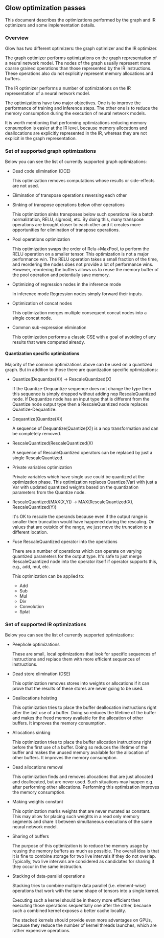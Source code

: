 ## Glow optimization passes

This document describes the optimizations performed by the graph and IR optimizers and some
implementation details.

### Overview

Glow has two different optimizers: the graph optimizer and the IR optimizer.

The graph optimizer performs optimizations on the graph representation of a
neural network model. The nodes of the graph usually represent more coarse
grained operations than those represented by the IR instructions. These
operations also do not explicitly represent memory allocations and buffers.

The IR optimizer performs a number of optimizations on the IR representation of a
neural network model.

The optimizations have two major objectives. One is to improve the performance
of training and inference steps. The other one is to reduce the memory consumption
during the execution of neural network models.

It is worth mentioning that performing optimizations reducing memory consumption
is easier at the IR level, because memory allocations and deallocations are
explicitly represented in the IR, whereas they are not explicit in the graph
representation.

### Set of supported graph optimizations

Below you can see the list of currently supported graph optimizations:
  * Dead code elimination (DCE)

    This optimization removes computations whose results or side-effects are
    not used.

  * Elimination of transpose operations reversing each other

  * Sinking of transpose operations below other operations

    This optimization sinks transposes below such operations like a batch
    normalization, RELU, sigmoid, etc. By doing this, many transpose operations
    are brought closer to each other and it creates more opportunities for
    elimination of transpose operations.

  * Pool operations optimization

    This optimization swaps the order of Relu->MaxPool, to perform the RELU
    operation on a smaller tensor. This optimization is not a major performance
    win. The RELU operation takes a small fraction of the time, and reordering
    the nodes does not provide a lot of performance wins. However, reordering the
    buffers allows us to reuse the memory buffer of the pool operation and
    potentially save memory.

  * Optimizing of regression nodes in the inference mode

    In inference mode Regression nodes simply forward their inputs.

  * Optimization of concat nodes

    This optimization merges multiple consequent concat nodes into a single concat
    node.

  * Common sub-expression elimination

    This optimization performs a classic CSE with a goal of avoiding of any
    results that were computed already.
    
#### Quantization specific optimizations

Majority of the common optimizations above can be used on a quantized graph.
But in addition to those there are quantization specific optimizations:
  * Quantize(Dequantize(X)) -> RescaleQuantized(X)
  
    If the Quantize-Dequantize sequence does not change the type then this
    sequence is simply dropped without adding nop RescaleQuantized node.
    If Dequantize node has an input type that is different from the Quantize
    node output type then a RescaleQuantized node replaces Quantize-Dequantize.
 
  * Dequantize(Quantize(X))
 
    A sequence of Dequantize(Quantize(X)) is a nop transformation and can be completely removed.
    
  * RescaleQuantized(RescaleQuantized(X)
  
    A sequence of RescaleQuantized operators can be replaced by just a single RescaleQuantized.
  
  * Private variables optimization
 
    Private variables which have single use could be quantized at the optimization phase.
    This optimization replaces Quantize(Var) with just a Var with updated quantized weights
    based on the quantization parameters from the Quantize node.
   
  * RescaleQuantized(MAX(X,Y)) -> MAX(RescaleQuantized(X), RescaleQuantized(Y))
  
    It's OK to rescale the operands because even if the output range is smaller then truncation
    would have happened during the rescaling. On values that are outside of the range, we just move
    the truncation to a different location.
    
  * Fuse RescaleQuantized operator into the operations
  
    There are a number of operations which can operate on varying quantized parameters
    for the output type. It's safe to just merge RescaleQuantized node into the operator itself if
    operator supports this, e.g., add, mul, etc.
    
    This optimization can be applied to:
      * Add
      * Sub
      * Mul
      * Div
      * Convolution
      * Splat

### Set of supported IR optimizations

Below you can see the list of currently supported optimizations:

  * Peephole optimizations

    These are small, local optimizations that look for specific sequences of
    instructions and replace them with more efficient sequences of instructions.

  * Dead store elimination (DSE)

    This optimization removes stores into weights or allocations if it can
    prove that the results of these stores are never going to be used.

  * Deallocations hoisting

    This optimization tries to place the buffer deallocation instructions right
    after the last use of a buffer. Doing so reduces the lifetime of the buffer
    and makes the freed memory available for the allocation of other buffers.
    It improves the memory consumption.

  * Allocations sinking

    This optimization tries to place the buffer allocation instructions right
    before the first use of a buffer. Doing so reduces the lifetime of the
    buffer and makes the unused memory available for the allocation of other
    buffers. It improves the memory consumption.

  * Dead allocations removal

    This optimization finds and removes allocations that are just allocated and
    deallocated, but are never used. Such situations may happen e.g. after
    performing other allocations. Performing this optimization improves the
    memory consumption.

  * Making weights constant

    This optimization marks weights that are never mutated as constant. This may
    allow for placing such weights in a read only memory segments and share it
    between simultaneous executions of the same neural network model.

  * Sharing of buffers

    The purpose of this optimization is to reduce the memory usage by reusing
    the memory buffers as much as possible. The overall idea is that it is fine
    to combine storage for two live intervals if they do not overlap. Typically,
    two live intervals are considered as candidates for sharing if they occur
    in the same instruction.

  * Stacking of data-parallel operations

    Stacking tries to combine multiple data parallel (i.e. element-wise) operations
    that work with the same shape of tensors into a single kernel.

    Executing such a kernel should be in theory more efficient then executing those
    operations sequentially one after the other, because such a combined kernel
    exposes a better cache locality.

    The stacked kernels should provide even more advantages on GPUs, because they
    reduce the number of kernel threads launches, which are rather expensive operations.
    
